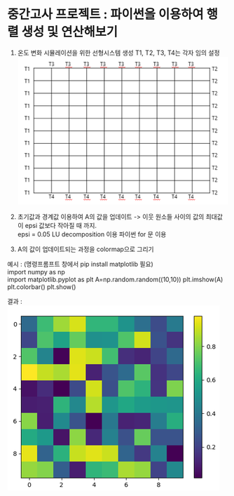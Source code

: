 # 중간고사 프로젝트 : 파이썬을 이용하여 행렬 생성 및 연산해보기

1. 온도 변화 시뮬레이션을 위한 선형시스템 생성 
T1, T2, T3, T4는 각자 임의 설정
![alt text](image01.png)

2. 초기값과 경계값 이용하여 A의 값을 업데이트 -> 이웃 원소들 사이의 값의 최대값이 epsi 값보다 작아질 때 까지. <br>
   epsi = 0.05
LU decomposition 이용
파이썬 for 문 이용

3. A의 값이 업데이트되는 과정을 colormap으로 그리기

예시 : (명령프롬프트 창에서 pip install matplotlib 필요) <br>
import numpy as np <br>
import matplotlib.pyplot as plt
A=np.random.random((10,10))
plt.imshow(A)
plt.colorbar()
plt.show()

결과 : <br>
![alt text](image02.png)
